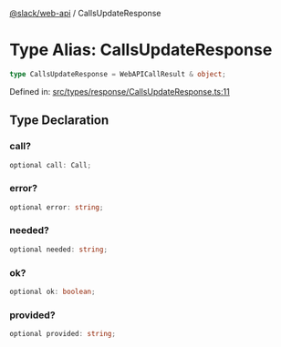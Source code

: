 [@slack/web-api](../index.md) / CallsUpdateResponse

# Type Alias: CallsUpdateResponse

```ts
type CallsUpdateResponse = WebAPICallResult & object;
```

Defined in: [src/types/response/CallsUpdateResponse.ts:11](https://github.com/slackapi/node-slack-sdk/blob/main/packages/web-api/src/types/response/CallsUpdateResponse.ts#L11)

## Type Declaration

### call?

```ts
optional call: Call;
```

### error?

```ts
optional error: string;
```

### needed?

```ts
optional needed: string;
```

### ok?

```ts
optional ok: boolean;
```

### provided?

```ts
optional provided: string;
```
